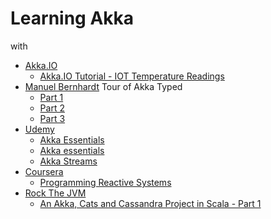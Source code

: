 # Learning Akka

with

- [Akka.IO](https://akka.io)
  - [Akka.IO Tutorial - IOT Temperature Readings](https://doc.akka.io/docs/akka/current/guide/tutorial.html)
- [Manuel Bernhardt](https://manuel.bernhardt.io) Tour of Akka Typed
  - [Part 1](https://manuel.bernhardt.io/2019/07/11/tour-of-akka-typed-protocols-and-behaviors/)
  - [Part 2](https://manuel.bernhardt.io/2019/08/07/tour-of-akka-typed-message-adapters-ask-pattern-and-actor-discovery/) 
  - [Part 3](https://manuel.bernhardt.io/2019/10/07/tour-of-akka-typed-event-sourcing/)
- [Udemy](https://www.udemy.com)
  - [Akka Essentials](https://www.udemy.com/akka-essentials)
  - [Akka essentials](https://www.udemy.com/akka-essentials)
  - [Akka Streams](https://www.udemy.com/akka-streams)
- [Coursera](https://www.coursera.org)
  - [Programming Reactive Systems](https://www.coursera.org/learn/scala-akka-reactive)
- [Rock The JVM](https://www.youtube.com/c/RocktheJVM)
  - [An Akka, Cats and Cassandra Project in Scala - Part 1](https://www.youtube.com/watch?v=PPIPGzrc2wo)

